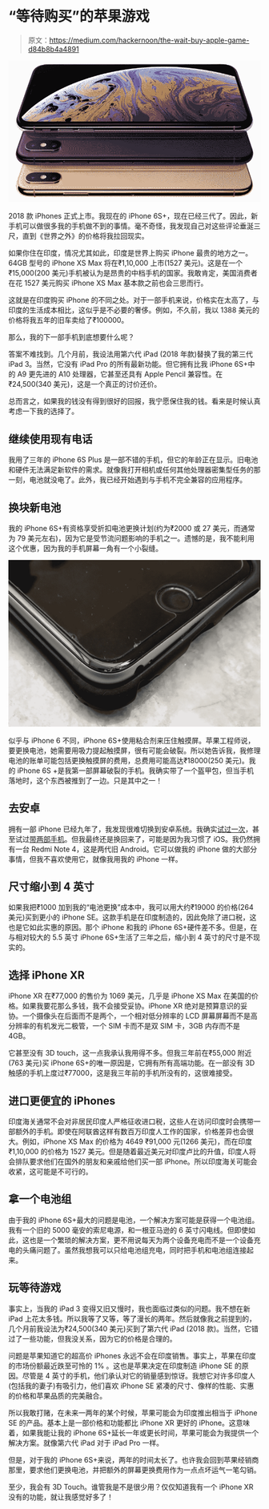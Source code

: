 # “等待购买”的苹果游戏

> 原文：<https://medium.com/hackernoon/the-wait-buy-apple-game-d84b8b4a4891>

![](img/d4c51c8e3e7ce0641aff940f6fb58afd.png)

2018 款 iPhones 正式上市。我现在的 iPhone 6S+，现在已经三代了。因此，新手机可以做很多我的手机做不到的事情。毫不奇怪，我发现自己对这些评论垂涎三尺，直到《世界之外》的价格将我拉回现实。

如果你住在印度，情况尤其如此，印度是世界上购买 iPhone 最贵的地方之一。64GB 型号的 iPhone XS Max 将在₹1,10,000 上市(1527 美元)。这是在一个₹15,000(200 美元)手机被认为是昂贵的中档手机的国家。我敢肯定，美国消费者在花 1527 美元购买 iPhone XS Max 基本款之前也会三思而行。

这就是在印度购买 iPhone 的不同之处。对于一部手机来说，价格实在太高了，与印度的生活成本相比，这似乎是不必要的奢侈。例如，不久前，我以 1388 美元的价格将我五年的旧车卖给了₹100000。

那么，我的下一部手机到底想要什么呢？

答案不难找到。几个月前，我设法用第六代 iPad (2018 年款)替换了我的第三代 iPad 3。当然，它没有 iPad Pro 的所有最新功能。但它拥有比我 iPhone 6S+中的 A9 更先进的 A10 处理器，它甚至还具有 Apple Pencil 兼容性。在₹24,500(340 美元)，这是一个真正的讨价还价。

总而言之，如果我的钱没有得到很好的回报，我宁愿保住我的钱。看来是时候认真考虑一下我的选择了。

## 继续使用现有电话

我用了三年的 iPhone 6S Plus 是一部不错的手机，但它的年龄正在显示。旧电池和硬件无法满足新软件的需求。就像我打开相机或任何其他处理器密集型任务的那一刻，电池就没电了。此外，我已经开始遇到与手机不完全兼容的应用程序。

## 换块新电池

我的 iPhone 6S+有资格享受折扣电池更换计划(约为₹2000 或 27 美元，而通常为 79 美元左右)，因为它是受节流问题影响的手机之一。遗憾的是，我不能利用这个优惠，因为我的手机屏幕一角有一个小裂缝。

![](img/a6dc21007a841e2e19a9485014e387c9.png)

似乎与 iPhone 6 不同，iPhone 6S+使用粘合剂来压住触摸屏。苹果工程师说，要更换电池，她需要用吸力提起触摸屏，很有可能会破裂。所以她告诉我，我修理电池的账单可能包括更换触摸屏的费用，总费用可能高达₹18000(250 美元)。我的 iPhone 6S +是我第一部屏幕破裂的手机。我确实带了一个盔甲包，但当手机落地时，这个东西被推到了一边。只是其中之一！

## 去安卓

拥有一部 iPhone 已经九年了，我发现很难切换到安卓系统。我确实[试过一次](/indian-ink/apple-in-androidland-c66e8c827e07?source=linkShare-536476373c93-1536890426)，甚至试过[带两部手机](https://bullshit.ist/my-short-life-as-a-two-phone-man-3d2fc77fee68?source=linkShare-536476373c93-1536890085)。但我最终还是换回来了，可能是因为我习惯了 iOS。我仍然拥有一台 Redmi Note 4，这是两代旧 Android。它可以做我的 iPhone 做的大部分事情，但我不喜欢使用它，就像我用我的 iPhone 一样。

## 尺寸缩小到 4 英寸

如果我把₹1000 加到我的“电池更换”成本中，我可以用大约₹19000 的价格(264 美元)买到更小的 iPhone SE。这款手机是在印度制造的，因此免除了进口税，这也是它如此实惠的原因。那个 iPhone 和我的 iPhone 6S+硬件差不多。但是，在与相对较大的 5.5 英寸 iPhone 6S+生活了三年之后，缩小到 4 英寸的尺寸是不现实的。

## 选择 iPhone XR

iPhone XR 在₹77,000 的售价为 1069 美元，几乎是 iPhone XS Max 在美国的价格。如果我要花那么多钱，我不会接受妥协。iPhone XR 绝对是预算意识的妥协。一个摄像头在后面而不是两个，一个相对低分辨率的 LCD 屏幕屏幕而不是高分辨率的有机发光二极管，一个 SIM 卡而不是双 SIM 卡，3GB 内存而不是 4GB。

它甚至没有 3D touch，这一点我承认我用得不多。但我三年前在₹55,000 附近(763 美元)买 iPhone 6S+的唯一原因是，它拥有所有高端功能。在一部没有 3D 触感的手机上度过₹77000，这是我三年前的手机所没有的，这很难接受。

## 进口更便宜的 iPhones

印度海关通常不会对非居民印度人严格征收进口税，这些人在访问印度时会携带一部额外的手机。即使在阿联酋这样有数百万印度人工作的国家，价格差异也会很大。例如，iPhone XS Max 的价格为 4649 ₹91,000 元(1266 美元)，而在印度₹1,10,000 的价格为 1527 美元。但是随着最近美元对印度卢比的升值，印度人将会排队要求他们在国外的朋友和亲戚给他们买一部 iPhone。所以印度海关可能会收紧，这可能是不可行的。

## 拿一个电池组

由于我的 iPhone 6S+最大的问题是电池，一个解决方案可能是获得一个电池组。我有一个旧的 5000 毫安的索尼电源，和一根亚马逊的 6 英寸闪电线。但即使如此，这也是一个繁琐的解决方案，更不用说每天为两个设备充电而不是一个设备充电的头痛问题了。虽然我想我可以只给电池组充电，同时把手机和电池组连接起来。

## 玩等待游戏

事实上，当我的 iPad 3 变得又旧又慢时，我也面临过类似的问题。我不想在新 iPad 上花太多钱。所以我等了又等，等了漫长的两年。然后就像我之前提到的，几个月前我设法为₹24,500(340 美元)买到了第六代 iPad (2018 款)。当然，它错过了一些功能，但我没关系，因为它的价格是合理的。

问题是苹果知道它的超高价 iPhones 永远不会在印度销售。事实上，苹果在印度的市场份额最近跌至可怜的 1% 。这也是苹果决定在印度制造 iPhone SE 的原因。尽管是 4 英寸的手机，他们承认对它的销量感到惊讶。我想它对许多印度人(包括我的妻子)有吸引力，他们喜欢 iPhone SE 紧凑的尺寸、像样的性能、实惠的价格和苹果品质的完美融合。

所以我敢打赌，在未来一两年的某个时候，苹果可能会为印度推出相当于 iPhone SE 的产品。基本上是一部价格和功能都比 iPhone XR 更好的 iPhone。这意味着，如果我能让我的 iPhone 6S+延长一年或更长时间，苹果可能会为我提供一个解决方案。就像第六代 iPad 对于 iPad Pro 一样。

但是，对于我的 iPhone 6S+来说，两年的时间太长了。也许我会回到苹果经销商那里，要求他们更换电池，并把额外的屏幕更换费用作为一点点坏运气一笔勾销。

至少，我会有 3D Touch。谁管我是不是很少用？仅仅知道我有一个 iPhone XR 没有的功能，就让我感觉好多了！